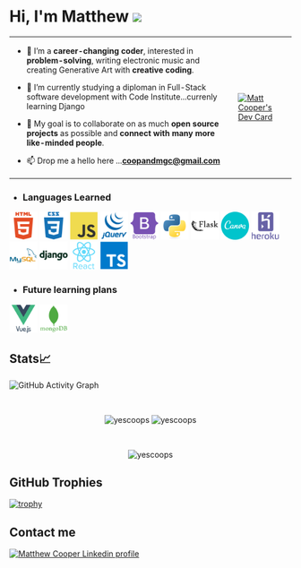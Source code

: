 # Hi, I'm Matthew <img src="https://github.com/TheDudeThatCode/TheDudeThatCode/blob/master/Assets/Hi.gif" width="29px">

<table>
<tr>
  <td valign="center">
    
  - 👀 I’m a **career-changing coder**, interested in **problem-solving**, writing electronic music and creating Generative Art with **creative coding**. 
    
  - 🌱 I’m currently studying a diploman in Full-Stack software development with Code Institute...currenly learning Django
    
  - 🎯 My goal is to collaborate on as much **open source projects** as possible and **connect with many more like-minded people**. 
    
  - 📫 Drop me a hello here ...**coopandmgc@gmail.com**    

  <td>
<a href="https://app.daily.dev/YesCoops"><img src="https://api.daily.dev/devcards/e7de46e3fb3d4165a225c54f796b8414.png?r=xwn" width="500" alt="Matt Cooper's Dev Card"/></a>
  </td>
  
</tr>
</table>
  
- ### **Languages Learned**

<img src="https://github.com/devicons/devicon/blob/master/icons/html5/html5-plain-wordmark.svg" alt="HTML logo" width="50px" height="50px" /> <img src="https://github.com/devicons/devicon/blob/master/icons/css3/css3-plain-wordmark.svg" alt="CSS logo" width="50px" height="50px" /> <img src="https://github.com/devicons/devicon/blob/master/icons/javascript/javascript-original.svg" alt="JavaScript logo" width="50px" height="50px" /> <img src="https://github.com/devicons/devicon/blob/master/icons/jquery/jquery-plain-wordmark.svg" alt="jQuery logo" width="50px" height="50px" /> <img src="https://github.com/devicons/devicon/blob/master/icons/bootstrap/bootstrap-plain-wordmark.svg" alt="Bootstrap logo" height="50px" width="50px" /> <img src="https://github.com/devicons/devicon/blob/master/icons/python/python-original.svg" alt="Python logo" width="50px" height="50px" /> <img src="https://github.com/devicons/devicon/blob/master/icons/flask/flask-original-wordmark.svg" alt="Flask logo" width="50px" height="50px" /> <img src="https://github.com/devicons/devicon/blob/master/icons/canva/canva-original.svg" alt="Canva logo" width="50px" height="50px" /> <img src="https://github.com/devicons/devicon/blob/master/icons/heroku/heroku-plain-wordmark.svg" alt="Heroku logo" width="50px" height="50px" /> <img src="https://github.com/devicons/devicon/blob/master/icons/mysql/mysql-original-wordmark.svg" alt="mySQL logo" height="50px" width="50px" /> <img src="https://github.com/devicons/devicon/blob/master/icons/django/django-plain-wordmark.svg" alt="Django logo" width="50px" height="50px"> <img src="https://github.com/devicons/devicon/blob/master/icons/react/react-original-wordmark.svg" alt="React logo" height="50px" width="50px" /> <img src="https://github.com/devicons/devicon/blob/master/icons/typescript/typescript-original.svg" alt="Typescript logo" height="50px" width="50px" />


- ### **Future learning plans**
 <img src="https://github.com/devicons/devicon/blob/master/icons/vuejs/vuejs-original-wordmark.svg" alt="VueJS logo" height="50px" width="50px" /> <img src="https://github.com/devicons/devicon/blob/master/icons/mongodb/mongodb-plain-wordmark.svg" alt="MongoDB logo" width="50px" height="50px" />
  
<!---
YesCoops/YesCoops is a ✨ special ✨ repository because its `README.md` (this file) appears on your GitHub profile.
You can click the Preview link to take a look at your changes.
--->

## Stats📈 

![GitHub Activity Graph](https://activity-graph.herokuapp.com/graph?username=yescoops&theme=dracula&hide_border=true)

<br>
<p align="center"> <img width="40%" src="https://github-readme-stats.vercel.app/api/top-langs?username=yescoops&show_icons=true&theme=dracula&title_color=ff8000&text_color=ffffff&bg_color=6a6a6a&locale=en&layout=compact&hide_border=true" alt="yescoops"/>  <img width="48%" src="https://github-readme-stats.vercel.app/api?username=yescoops&show_icons=true&theme=dracula&title_color=ff8000&text_color=ffffff&bg_color=6a6a6a&locale=en&hide_border=true" alt="yescoops" /> </p>
<br> 
<p align="center"> <img src="https://github-readme-streak-stats.herokuapp.com/?user=yescoops&theme=dracula&hide_border=true" alt="yescoops" /> </p>

## GitHub Trophies

[![trophy](https://github-profile-trophy.vercel.app/?username=yescoops&theme=onedark)](https://github.com/yescoops/github-profile-trophy)

<!--START_SECTION:activity-->
<!--END_SECTION:activity-->

## Contact me

<a href="https://linkedin.com/in/matthew-cooper-dev"><img src="https://user-images.githubusercontent.com/88374843/164432984-7adb4e33-4e8a-4651-91bf-32537634a375.png" width="50px" alt="Matthew Cooper Linkedin profile">

